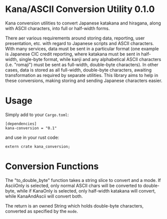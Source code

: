 # Kana/ASCII Conversion Utility 0.1.0

Kana conversion utilities to convert Japanese katakana and hiragana, along
with ASCII characters, into full or half-width forms.

There aer various requirements around storing data, reporting, user presentation, 
etc. with regard to Japanese scripts and ASCII characters.  With many services, 
data must be sent in a particular format (one example is Japanese CIC
credit reporting, where katakana must be sent in half-width, single-byte format,
while kanji and any alphabetical ASCII characters (i.e. "romaji") must be sent
as full-width, double-byte characters).  In other cases, data is stored as all
full-width, double-byte characters, awaiting transformation as required by 
separate utilities.  This library aims to help in these conversions, making
storing and sending Japanese characters easier.

# Usage

Simply add to your `Cargo.toml`:

```$xslt
[dependencies]
kana-conversion = "0.1"
```

and use in your rust code:

```$xslt
extern crate kana_conversion;
```

# Conversion Functions

The "to_double_byte" function takes a string slice to convert and a mode.  If AsciiOnly is 
selected, only normal ASCII chars will be converted to double-byte, while if KanaOnly 
is selected, only half-width katakana will convert, while KanaAndAscii will convert both.

The return is an owned String which holds double-byte characters, converted as specified by the 
`mode`.
